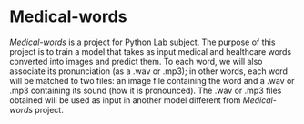# Medical-words

_Medical-words_ is a project for Python Lab subject.
The purpose of this project is to train a model that takes as input medical and healthcare words converted into images and predict them.
To each word, we will also associate its pronunciation (as a .wav or .mp3); in other words, each word will be matched to two files: an image file
containing the word and a .wav or .mp3 containing its sound (how it is pronounced). The .wav or .mp3 files obtained will be used as input in another model 
different from _Medical-words_ project.






























